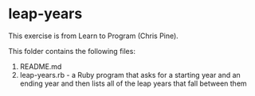 # leap-years

This exercise is from Learn to Program (Chris Pine).

This folder contains the following files:

1. README.md
2. leap-years.rb - a Ruby program that asks for a starting year and an ending year and then lists all of the leap years that fall between them
